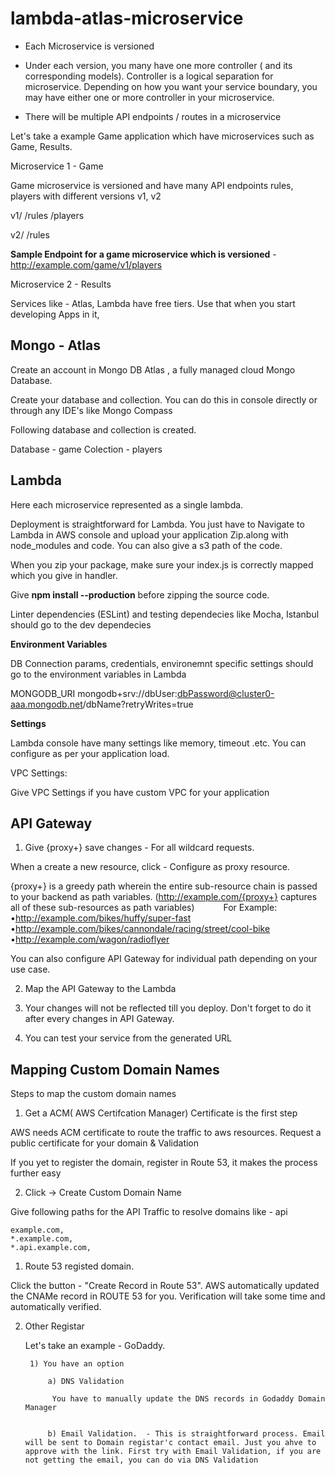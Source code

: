 # lambda-atlas-microservice


- Each Microservice is versioned

- Under each version, you many have one more controller ( and its corresponding models). 
Controller is a logical separation for microservice. Depending on how you want your service boundary, you may have either one or more controller in your microservice.

- There will be multiple API endpoints / routes in a microservice

Let's take a example Game application which have microservices such as Game, Results. 

Microservice 1 - Game

Game microservice is versioned and have many API endpoints rules, players with different versions v1, v2

v1/
/rules
/players

v2/
/rules

**Sample Endpoint for a game microservice which is versioned** - http://example.com/game/v1/players 



Microservice 2 - Results

Services like - Atlas, Lambda have free tiers. Use that when you start developing Apps in it,


## Mongo - Atlas

Create an account in Mongo DB Atlas , a fully managed cloud Mongo Database.

Create your database and collection. You can do this in console directly or through any IDE's like Mongo Compass

Following database and collection is created.

Database - game
Colection - players


## Lambda


Here each microservice represented as a single lambda.

Deployment is straightforward for Lambda. You just have to Navigate to Lambda in AWS console and upload your application Zip.along with node_modules and code.  You can also give a s3 path of the code.

When you zip your package, make sure your index.js is correctly mapped which you give in handler. 

Give **npm install --production** before zipping the source code.

Linter dependencies (ESLint) and testing dependecies like Mocha, Istanbul should go to the dev dependecies


**Environment Variables**

DB Connection params, credentials, environemnt specific settings should go to the environment variables in Lambda

MONGODB_URI  mongodb+srv://dbUser:dbPassword@cluster0-aaa.mongodb.net/dbName?retryWrites=true

**Settings**

Lambda console have many settings like memory, timeout .etc.  You can configure as per your application load.

VPC Settings:

Give VPC Settings if you have custom VPC for your application



## API Gateway

1) Give {proxy+} save changes - For all wildcard requests.

 When a create a new resource, click - Configure as proxy resource.


 {proxy+} is a greedy path wherein the entire sub-resource chain is passed to your backend as path variables.
(http://example.com/{proxy+} captures all of these sub-resources as path variables)
   For Example:
   •http://example.com/bikes/huffy/super-fast
   •http://example.com/bikes/cannondale/racing/street/cool-bike
   •http://example.com/wagon/radioflyer

You can also configure API Gateway for individual path depending on your use case.

2) Map the API Gateway to the Lambda

3) Your changes will not be reflected till you deploy. Don't forget to do it after every changes in API Gateway.

4) You can test your service from the generated URL


## Mapping Custom Domain Names

Steps to map the custom domain names

1) Get a ACM( AWS Certifcation Manager) Certificate is the first step

AWS needs ACM certificate to route the traffic to aws resources. 
Request a public certificate for your domain & Validation


If you yet to register the domain, register in Route 53, it makes the process further easy


2) Click -> Create Custom Domain Name 

Give following paths for the API Traffic to resolve domains like - api

    example.com,
    *.example.com,
    *.api.example.com,



1)  Route 53 registed domain. 
    
Click the  button - "Create Record in Route 53". AWS automatically updated the CNAMe record in ROUTE 53 for you.
Verification will take some time and automatically verified.

2) Other Registar

    Let's take an example - GoDaddy.
     
        1) You have an option 

            a) DNS Validation

             You have to manually update the DNS records in Godaddy Domain Manager
       

            b) Email Validation.  - This is straightforward process. Email will be sent to Domain registar'c contact email. Just you ahve to approve with the link. First try with Email Validation, if you are not getting the email, you can do via DNS Validation
